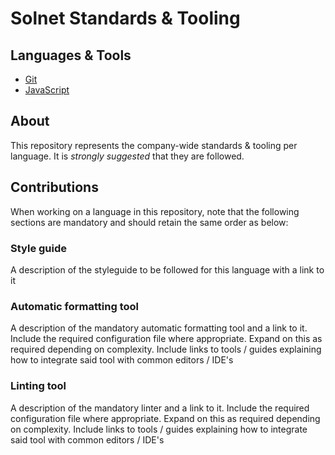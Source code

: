 # Solnet Standards & Tooling

## Languages & Tools

- [Git][git]
- [JavaScript][javascript]

## About

This repository represents the company-wide standards & tooling per language. It is *strongly suggested* that they are followed.

## Contributions

When working on a language in this repository, note that the following sections are mandatory and should retain the same order as below:

### Style guide 

A description of the styleguide to be followed for this language with a link to it
 
### Automatic formatting tool
 
A description of the mandatory automatic formatting tool and a link to it. Include the required configuration file where appropriate. Expand on this as required depending on complexity. Include links to tools / guides explaining how to integrate said tool with common editors / IDE's

### Linting tool 
 
A description of the mandatory linter and a link to it. Include the required configuration file where appropriate. Expand on this as required depending on complexity. Include links to tools / guides explaining how to integrate said tool with common editors / IDE's

[git]: https://github.com/solnetdigital/standards-and-tooling/tree/master/git
[javascript]: https://github.com/solnetdigital/standards-and-tooling/tree/master/javascript

